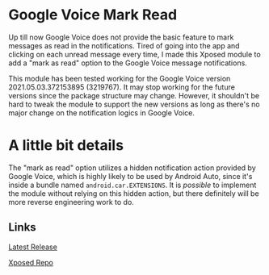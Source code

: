 # Google Voice Mark Read
Up till now Google Voice does not provide the basic feature to mark messages as read in the notifications. Tired of going into the app and clicking on each unread message every time, I made this Xposed module to add a "mark as read" option to the Google Voice message notifications.

This module has been tested working for the Google Voice version 2021.05.03.372153895 (3219767). It may stop working for the future versions since the package structure may change. However, it shouldn't be hard to tweak the module to support the new versions as long as there's no major change on the notification logics in Google Voice.

# A little bit details
The "mark as read" option utilizes a hidden notification action provided by Google Voice, which is highly likely to be used by Android Auto, since it's inside a bundle named `android.car.EXTENSIONS`. It is *possible* to implement the module without relying on this hidden action, but there definitely will be more reverse engineering work to do.

## Links
[Latest Release](https://github.com/Xposed-Modules-Repo/com.upbad.apps.vogo/releases/latest)

[Xposed Repo](https://repo.xposed.info/module/com.upbad.apps.vogo)

